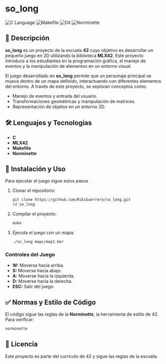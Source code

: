 # so_long

![C Language](https://img.shields.io/badge/C-Programming-blue.svg) ![Makefile](https://img.shields.io/badge/Makefile-Build-orange.svg) ![Git](https://img.shields.io/badge/Git-Version%20Control-red.svg) ![Norminette](https://img.shields.io/badge/Norminette-Code%20Style-brightgreen.svg)

## 📌 Descripción

**so_long** es un proyecto de la escuela **42** cuyo objetivo es desarrollar un pequeño juego en 2D utilizando la biblioteca **MLX42**. Este proyecto introduce a los estudiantes en la programación gráfica, el manejo de eventos y la manipulación de elementos en un entorno visual.

El juego desarrollado en **so_long** permite que un personaje principal se mueva dentro de un mapa definido, interactuando con diferentes elementos del entorno. A través de este proyecto, se exploran conceptos como:
- Manejo de eventos y entrada del usuario.
- Transformaciones geométricas y manipulación de matrices.
- Representación de objetos en un entorno 2D.

## 🛠 Lenguajes y Tecnologías

- **C**
- **MLX42**
- **Makefile**
- **Norminette**

## 🚀 Instalación y Uso

Para ejecutar el juego sigue estos pasos
1. Clonar el repositorio:
   ```bash
   git clone https://github.com/RikiGuerrero/so_long.git
   cd so_long
2. Compilar el proyecto:
   ```bash
   make
   ```
3. Ejecuta el juego con un mapa:
   ```bash
   ./so_long maps/map1.ber
   ```
### Controles del Juego

- **W:** Moverse hacia arriba.
- **S:** Moverse hacia abajo.
- **A:** Moverse hacia la izquierda.
- **D:** Moverse hacia la derecha.
- **ESC:** Salir del juego.

## ✅ Normas y Estilo de Código

El código sigue las reglas de la **Norminette**, la herramienta de estilo de 42. Para verificar:
```bash
norminette
```

## 📜 Licencia

Este proyecto es parte del currículo de 42 y sigue las reglas de la escuela.
